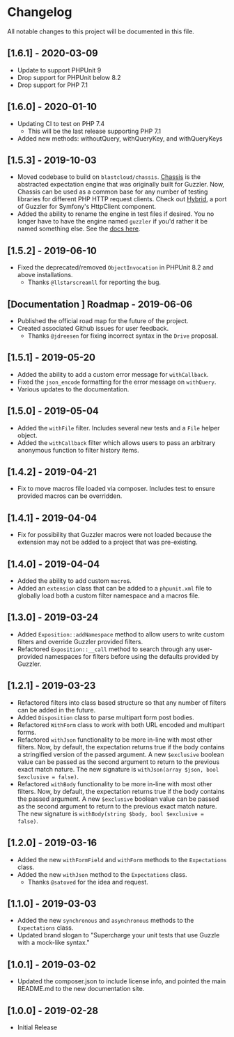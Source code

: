 # Changelog
All notable changes to this project will be documented in this file.

## [1.6.1] - 2020-03-09
- Update to support PHPUnit 9
- Drop support for PHPUnit below 8.2
- Drop support for PHP 7.1

## [1.6.0] - 2020-01-10
- Updating CI to test on PHP 7.4
  - This will be the last release supporting PHP 7.1
- Added new methods: withoutQuery, withQueryKey, and withQueryKeys

## [1.5.3] - 2019-10-03
- Moved codebase to build on `blastcloud/chassis`. [Chassis](https://github.com/blastcloud/guzzler) is the abstracted expectation engine that was originally built for Guzzler. Now, Chassis can be used as a common base for any number of testing libraries for different PHP HTTP request clients. Check out [Hybrid](https://hybrid.guzzler.dev), a port of Guzzler for Symfony's HttpClient component.
- Added the ability to rename the engine in test files if desired. You no longer have to have the engine named `guzzler` if you'd rather it be named something else. See the [docs here](https://guzzler.dev/getting-started/#custom-engine-name).

## [1.5.2] - 2019-06-10
- Fixed the deprecated/removed `ObjectInvocation` in PHPUnit 8.2 and above installations.
  - Thanks `@llstarscreamll` for reporting the bug.

## [Documentation ] Roadmap - 2019-06-06
- Published the official road map for the future of the project.
- Created associated Github issues for user feedback.
    - Thanks `@jdreesen` for fixing incorrect syntax in the `Drive` proposal.

## [1.5.1] - 2019-05-20
- Added the ability to add a custom error message for `withCallback`.
- Fixed the `json_encode` formatting for the error message on `withQuery`.
- Various updates to the documentation. 

## [1.5.0] - 2019-05-04
- Added the `withFile` filter. Includes several new tests and a `File` helper object.
- Added the `withCallback` filter which allows users to pass an arbitrary anonymous function to filter history items.

## [1.4.2] - 2019-04-21
- Fix to move macros file loaded via composer. Includes test to ensure provided macros can be overridden.

## [1.4.1] - 2019-04-04
- Fix for possibility that Guzzler macros were not loaded because the extension may not be added to a project that was pre-existing.

## [1.4.0] - 2019-04-04
- Added the ability to add custom `macro`s.
- Added an `extension` class that can be added to a `phpunit.xml` file to globally load both a custom filter namespace and a macros file.

## [1.3.0] - 2019-03-24
- Added `Exposition::addNamespace` method to allow users to write custom filters and override Guzzler provided filters.
- Refactored `Exposition::__call` method to search through any user-provided namespaces for filters before using the defaults provided by Guzzler.

## [1.2.1] - 2019-03-23
- Refactored filters into class based structure so that any number of filters can be added in the future.
- Added `Disposition` class to parse multipart form post bodies.
- Refactored `WithForm` class to work with both URL encoded and multipart forms.
- Refactored `withJson` functionality to be more in-line with most other filters. Now, by default, the expectation returns true if the body contains a stringified version of the passed argument. A new `$exclusive` boolean value can be passed as the second argument to return to the previous exact match nature. The new signature is `withJson(array $json, bool $exclusive = false)`.
- Refactored `withBody` functionality to be more in-line with most other filters. Now, by default, the expectation returns true if the body contains the passed argument. A new `$exclusive` boolean value can be passed as the second argument to return to the previous exact match nature. The new signature is `withBody(string $body, bool $exclusive = false)`.

## [1.2.0] - 2019-03-16
- Added the new `withFormField` and `withForm` methods to the `Expectations` class.
- Added the new `withJson` method to the `Expectations` class.
    - Thanks `@satoved` for the idea and request.

## [1.1.0] - 2019-03-03
- Added the new `synchronous` and `asynchronous` methods to the `Expectations` class.
- Updated brand slogan to "Supercharge your unit tests that use Guzzle with a mock-like syntax."

## [1.0.1] - 2019-03-02
- Updated the composer.json to include license info, and pointed the main README.md to the new documentation site.

## [1.0.0] - 2019-02-28
- Initial Release